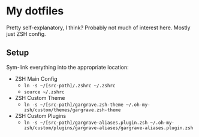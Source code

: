 # My dotfiles

Pretty self-explanatory, I think? Probably not much of interest here. Mostly just ZSH config.

## Setup

Sym-link everything into the appropriate location:

- ZSH Main Config
  - `ln -s ~/[src-path]/.zshrc ~/.zshrc`
  - `source ~/.zshrc`
- ZSH Custom Theme
  - `ln -s ~/[src-path]/gargrave.zsh-theme ~/.oh-my-zsh/custom/themes/gargrave.zsh-theme`
- ZSH Custom Plugins
  - `ln -s ~/[src-path]/gargrave-aliases.plugin.zsh ~/.oh-my-zsh/custom/plugins/gargrave-aliases/gargrave-aliases.plugin.zsh`
